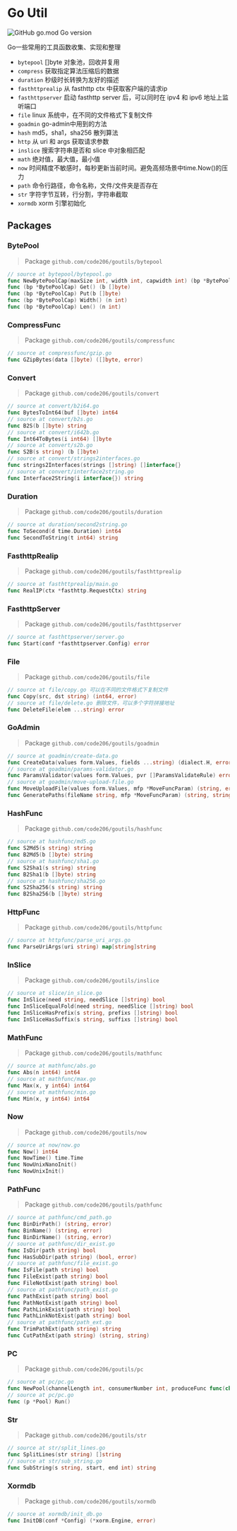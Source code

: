 # Go Util

![GitHub go.mod Go version](https://img.shields.io/github/go-mod/go-version/code206/goutils?style=flat-square)

Go一些常用的工具函数收集、实现和整理

- `bytepool` []byte 对象池，回收并复用
- `compress` 获取指定算法压缩后的数据
- `duration` 秒级时长转换为友好的描述
- `fasthttprealip` 从 fasthttp ctx 中获取客户端的请求ip
- `fasthttpserver` 启动 fasthttp server 后，可以同时在 ipv4 和 ipv6 地址上监听端口
- `file` linux 系统中，在不同的文件格式下复制文件
- `goadmin` go-admin中用到的方法
- `hash` md5，sha1，sha256 散列算法
- `http` 从 uri 和 args 获取请求参数
- `inslice` 搜索字符串是否和 slice 中对象相匹配
- `math` 绝对值，最大值，最小值
- `now` 时间精度不敏感时，每秒更新当前时间。避免高频场景中time.Now()的压力
- `path` 命令行路径，命令名称，文件/文件夹是否存在
- `str` 字符字节互转，行分割，字符串截取
- `xormdb` xorm 引擎初始化

## Packages

### BytePool

> Package `github.com/code206/goutils/bytepool`
```go
// source at bytepool/bytepool.go
func NewBytePoolCap(maxSize int, width int, capwidth int) (bp *BytePoolCap)
func (bp *BytePoolCap) Get() (b []byte)
func (bp *BytePoolCap) Put(b []byte)
func (bp *BytePoolCap) Width() (n int)
func (bp *BytePoolCap) Len() (n int)
```

### CompressFunc

> Package `github.com/code206/goutils/compressfunc`
```go
// source at compressfunc/gzip.go
func GZipBytes(data []byte) ([]byte, error)
```

### Convert

> Package `github.com/code206/goutils/convert`
```go
// source at convert/b2i64.go
func BytesToInt64(buf []byte) int64
// source at convert/b2s.go
func B2S(b []byte) string
// source at convert/i642b.go
func Int64ToBytes(i int64) []byte
// source at convert/s2b.go
func S2B(s string) (b []byte)
// source at convert/strings2interfaces.go
func strings2Interfaces(strings []string) []interface{}
// source at convert/interface2string.go
func Interface2String(i interface{}) string
```

### Duration

> Package `github.com/code206/goutils/duration`
```go
// source at duration/second2string.go
func ToSecond(d time.Duration) int64
func SecondToString(t int64) string
```

### FasthttpRealip

> Package `github.com/code206/goutils/fasthttprealip`
```go
// source at fasthttprealip/main.go
func RealIP(ctx *fasthttp.RequestCtx) string
```

### FasthttpServer

> Package `github.com/code206/goutils/fasthttpserver`
```go
// source at fasthttpserver/server.go
func Start(conf *fasthttpserver.Config) error
```

### File

> Package `github.com/code206/goutils/file`
```go
// source at file/copy.go 可以在不同的文件格式下复制文件
func Copy(src, dst string) (int64, error)
// source at file/delete.go 删除文件，可以多个字符拼接地址
func DeleteFile(elem ...string) error
```

### GoAdmin

> Package `github.com/code206/goutils/goadmin`
```go
// source at goadmin/create-data.go
func CreateData(values form.Values, fields ...string) (dialect.H, error)
// source at goadmin/params-validator.go
func ParamsValidator(values form.Values, pvr []ParamsValidateRule) error
// source at goadmin/move-upload-file.go
func MoveUploadFile(values form.Values, mfp *MoveFuncParam) (string, error)
func GeneratePaths(fileName string, mfp *MoveFuncParam) (string, string, error)
```

### HashFunc

> Package `github.com/code206/goutils/hashfunc`
```go
// source at hashfunc/md5.go
func S2Md5(s string) string
func B2Md5(b []byte) string
// source at hashfunc/sha1.go
func S2Sha1(s string) string
func B2Sha1(b []byte) string
// source at hashfunc/sha256.go
func S2Sha256(s string) string
func B2Sha256(b []byte) string
```
### HttpFunc

> Package `github.com/code206/goutils/httpfunc`
```go
// source at httpfunc/parse_uri_args.go
func ParseUriArgs(uri string) map[string]string
```

### InSlice

> Package `github.com/code206/goutils/inslice`
```go
// source at slice/in_slice.go
func InSlice(need string, needSlice []string) bool
func InSliceEqualFold(need string, needSlice []string) bool
func InSliceHasPrefix(s string, prefixs []string) bool
func InSliceHasSuffix(s string, suffixs []string) bool
```

### MathFunc

> Package `github.com/code206/goutils/mathfunc`
```go
// source at mathfunc/abs.go
func Abs(n int64) int64
// source at mathfunc/max.go
func Max(x, y int64) int64
// source at mathfunc/min.go
func Min(x, y int64) int64
```

### Now

> Package `github.com/code206/goutils/now`
```go
// source at now/now.go
func Now() int64
func NowTime() time.Time
func NowUnixNanoInit()
func NowUnixInit()
```

### PathFunc

> Package `github.com/code206/goutils/pathfunc`
```go
// source at pathfunc/cmd_path.go
func BinDirPath() (string, error)
func BinName() (string, error)
func BinDirName() (string, error)
// source at pathfunc/dir_exist.go
func IsDir(path string) bool
func HasSubDir(path string) (bool, error)
// source at pathfunc/file_exist.go
func IsFile(path string) bool
func FileExist(path string) bool
func FileNotExist(path string) bool
// source at pathfunc/path_exist.go
func PathExist(path string) bool
func PathNotExist(path string) bool
func PathLinkExist(path string) bool
func PathLinkNotExist(path string) bool
// source at pathfunc/path_ext.go
func TrimPathExt(path string) string
func CutPathExt(path string) (string, string)
```

### PC

> Package `github.com/code206/goutils/pc`
```go
// source at pc/pc.go
func NewPool(channelLength int, consumerNumber int, produceFunc func(chan<- interface{}), consumeFunc func(interface{})) *Pool
// source at pc/pc.go
func (p *Pool) Run()
```

### Str

> Package `github.com/code206/goutils/str`
```go
// source at str/split_lines.go
func SplitLines(str string) []string
// source at str/sub_string.go
func SubString(s string, start, end int) string
```

### Xormdb

> Package `github.com/code206/goutils/xormdb`
```go
// source at xormdb/init_db.go
func InitDB(conf *Config) (*xorm.Engine, error)
```
